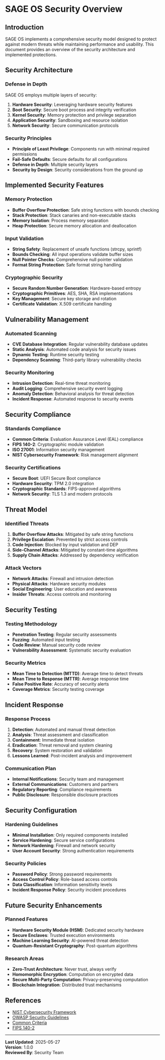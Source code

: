 # SAGE OS Security Overview

## Introduction

SAGE OS implements a comprehensive security model designed to protect against modern threats while maintaining performance and usability. This document provides an overview of the security architecture and implemented protections.

## Security Architecture

### Defense in Depth

SAGE OS employs multiple layers of security:

1. **Hardware Security**: Leveraging hardware security features
2. **Boot Security**: Secure boot process and integrity verification
3. **Kernel Security**: Memory protection and privilege separation
4. **Application Security**: Sandboxing and resource isolation
5. **Network Security**: Secure communication protocols

### Security Principles

- **Principle of Least Privilege**: Components run with minimal required permissions
- **Fail-Safe Defaults**: Secure defaults for all configurations
- **Defense in Depth**: Multiple security layers
- **Security by Design**: Security considerations from the ground up

## Implemented Security Features

### Memory Protection

- **Buffer Overflow Protection**: Safe string functions with bounds checking
- **Stack Protection**: Stack canaries and non-executable stacks
- **Memory Isolation**: Process memory separation
- **Heap Protection**: Secure memory allocation and deallocation

### Input Validation

- **String Safety**: Replacement of unsafe functions (strcpy, sprintf)
- **Bounds Checking**: All input operations validate buffer sizes
- **Null Pointer Checks**: Comprehensive null pointer validation
- **Format String Protection**: Safe format string handling

### Cryptographic Security

- **Secure Random Number Generation**: Hardware-based entropy
- **Cryptographic Primitives**: AES, SHA, RSA implementations
- **Key Management**: Secure key storage and rotation
- **Certificate Validation**: X.509 certificate handling

## Vulnerability Management

### Automated Scanning

- **CVE Database Integration**: Regular vulnerability database updates
- **Static Analysis**: Automated code analysis for security issues
- **Dynamic Testing**: Runtime security testing
- **Dependency Scanning**: Third-party library vulnerability checks

### Security Monitoring

- **Intrusion Detection**: Real-time threat monitoring
- **Audit Logging**: Comprehensive security event logging
- **Anomaly Detection**: Behavioral analysis for threat detection
- **Incident Response**: Automated response to security events

## Security Compliance

### Standards Compliance

- **Common Criteria**: Evaluation Assurance Level (EAL) compliance
- **FIPS 140-2**: Cryptographic module validation
- **ISO 27001**: Information security management
- **NIST Cybersecurity Framework**: Risk management alignment

### Security Certifications

- **Secure Boot**: UEFI Secure Boot compliance
- **Hardware Security**: TPM 2.0 integration
- **Cryptographic Standards**: FIPS-approved algorithms
- **Network Security**: TLS 1.3 and modern protocols

## Threat Model

### Identified Threats

1. **Buffer Overflow Attacks**: Mitigated by safe string functions
2. **Privilege Escalation**: Prevented by strict access controls
3. **Code Injection**: Blocked by input validation and DEP
4. **Side-Channel Attacks**: Mitigated by constant-time algorithms
5. **Supply Chain Attacks**: Addressed by dependency verification

### Attack Vectors

- **Network Attacks**: Firewall and intrusion detection
- **Physical Attacks**: Hardware security modules
- **Social Engineering**: User education and awareness
- **Insider Threats**: Access controls and monitoring

## Security Testing

### Testing Methodology

- **Penetration Testing**: Regular security assessments
- **Fuzzing**: Automated input testing
- **Code Review**: Manual security code review
- **Vulnerability Assessment**: Systematic security evaluation

### Security Metrics

- **Mean Time to Detection (MTTD)**: Average time to detect threats
- **Mean Time to Response (MTTR)**: Average response time
- **False Positive Rate**: Accuracy of security alerts
- **Coverage Metrics**: Security testing coverage

## Incident Response

### Response Process

1. **Detection**: Automated and manual threat detection
2. **Analysis**: Threat assessment and classification
3. **Containment**: Immediate threat isolation
4. **Eradication**: Threat removal and system cleaning
5. **Recovery**: System restoration and validation
6. **Lessons Learned**: Post-incident analysis and improvement

### Communication Plan

- **Internal Notifications**: Security team and management
- **External Communications**: Customers and partners
- **Regulatory Reporting**: Compliance requirements
- **Public Disclosure**: Responsible disclosure practices

## Security Configuration

### Hardening Guidelines

- **Minimal Installation**: Only required components installed
- **Service Hardening**: Secure service configurations
- **Network Hardening**: Firewall and network security
- **User Account Security**: Strong authentication requirements

### Security Policies

- **Password Policy**: Strong password requirements
- **Access Control Policy**: Role-based access controls
- **Data Classification**: Information sensitivity levels
- **Incident Response Policy**: Security incident procedures

## Future Security Enhancements

### Planned Features

- **Hardware Security Module (HSM)**: Dedicated security hardware
- **Secure Enclaves**: Trusted execution environments
- **Machine Learning Security**: AI-powered threat detection
- **Quantum-Resistant Cryptography**: Post-quantum algorithms

### Research Areas

- **Zero-Trust Architecture**: Never trust, always verify
- **Homomorphic Encryption**: Computation on encrypted data
- **Secure Multi-Party Computation**: Privacy-preserving computation
- **Blockchain Integration**: Distributed trust mechanisms

## References

- [NIST Cybersecurity Framework](https://www.nist.gov/cyberframework)
- [OWASP Security Guidelines](https://owasp.org/)
- [Common Criteria](https://www.commoncriteriaportal.org/)
- [FIPS 140-2](https://csrc.nist.gov/publications/detail/fips/140/2/final)

---

**Last Updated**: 2025-05-27  
**Version**: 1.0.0  
**Reviewed By**: Security Team